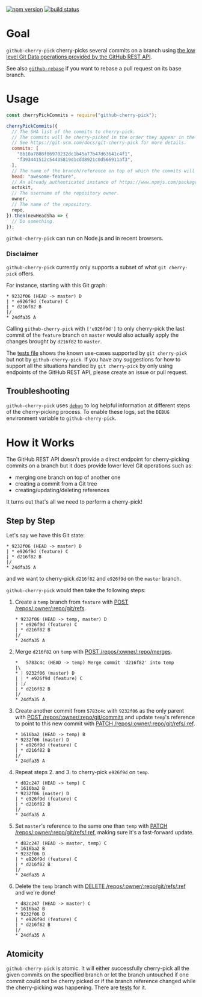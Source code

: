 [![npm version](https://img.shields.io/npm/v/github-cherry-pick.svg)](https://npmjs.org/package/github-cherry-pick)
[![build status](https://img.shields.io/circleci/project/github/tibdex/github-cherry-pick.svg)](https://circleci.com/gh/tibdex/github-cherry-pick)

# Goal

`github-cherry-pick` cherry-picks several commits on a branch using [the low level Git Data operations provided by the GitHub REST API](https://developer.github.com/v3/git/).

See also [`github-rebase`](https://www.npmjs.com/package/github-rebase) if you want to rebase a pull request on its base branch.

# Usage

```javascript
const cherryPickCommits = require("github-cherry-pick");

cherryPickCommits({
  // The SHA list of the commits to cherry-pick.
  // The commits will be cherry-picked in the order they appear in the array.
  // See https://git-scm.com/docs/git-cherry-pick for more details.
  commits: [
    "8b10a7808f06970232dc1b45a77b47d63641c4f1",
    "f393441512c54435819d1cdd8921c0d566911af3",
  ],
  // The name of the branch/reference on top of which the commits will be cherry-picked.
  head: "awesome-feature",
  // An already authenticated instance of https://www.npmjs.com/package/@octokit/rest.
  octokit,
  // The username of the repository owner.
  owner,
  // The name of the repository.
  repo,
}).then(newHeadSha => {
  // Do something.
});
```

`github-cherry-pick` can run on Node.js and in recent browsers.

### Disclaimer

`github-cherry-pick` currently only supports a subset of what `git cherry-pick` offers.

For instance, starting with this Git graph:

```
* 9232f06 (HEAD -> master) D
| * e926f9d (feature) C
| * d216f82 B
|/
* 24dfa35 A
```

Calling `github-cherry-pick` with `['e926f9d']` to only cherry-pick the last commit of the `feature` branch on `master` would also actually apply the changes brought by `d216f82` to `master`.

The [tests file](tests/index.test.js) shows the known use-cases supported by `git cherry-pick` but not by `github-cherry-pick`.
If you have any suggestions for how to support all the situations handled by `git cherry-pick` by only using endpoints of the GitHub REST API, please create an issue or pull request.

## Troubleshooting

`github-cherry-pick` uses [`debug`](https://www.npmjs.com/package/debug) to log helpful information at different steps of the cherry-picking process. To enable these logs, set the `DEBUG` environment variable to `github-cherry-pick`.

# How it Works

The GitHub REST API doesn't provide a direct endpoint for cherry-picking commits on a branch but it does provide lower level Git operations such as:

- merging one branch on top of another one
- creating a commit from a Git tree
- creating/updating/deleting references

It turns out that's all we need to perform a cherry-pick!

## Step by Step

Let's say we have this Git state:

<!--
touch A.txt B.txt C.txt D.txt
git init
git add A.txt
git commit --message A
git checkout -b feature
git add B.txt
git commit --message B
git add C.txt
git commit --message C
git checkout master
git add D.txt
git commit --message D
-->

```
* 9232f06 (HEAD -> master) D
| * e926f9d (feature) C
| * d216f82 B
|/
* 24dfa35 A
```

and we want to cherry-pick `d216f82` and `e926f9d` on the `master` branch.

`github-cherry-pick` would then take the following steps:

1.  Create a `temp` branch from `feature` with [POST /repos/:owner/:repo/git/refs](https://developer.github.com/v3/git/refs/#create-a-reference).
    <!--
    git checkout -b temp
    -->
    ```
    * 9232f06 (HEAD -> temp, master) D
    | * e926f9d (feature) C
    | * d216f82 B
    |/
    * 24dfa35 A
    ```
2.  Merge `d216f82` on `temp` with [POST /repos/:owner/:repo/merges](https://developer.github.com/v3/repos/merging/#perform-a-merge).
    <!--
    git merge d216f82
    -->
    ```
    *   5783c4c (HEAD -> temp) Merge commit 'd216f82' into temp
    |\
    * | 9232f06 (master) D
    | | * e926f9d (feature) C
    | |/
    | * d216f82 B
    |/
    * 24dfa35 A
    ```
3.  Create another commit from `5783c4c` with `9232f06` as the only parent with [POST /repos/:owner/:repo/git/commits](https://developer.github.com/v3/git/commits/#create-a-commit) and update `temp`'s reference to point to this new commit with [PATCH /repos/:owner/:repo/git/refs/:ref](https://developer.github.com/v3/git/refs/#update-a-reference).
    <!--
    git cat-file -p 6cb4aca
    git commit-tree db5a9e1 -p 1d3fb48 -m B
    git update-ref HEAD 1616ba2
    -->
    ```
    * 1616ba2 (HEAD -> temp) B
    * 9232f06 (master) D
    | * e926f9d (feature) C
    | * d216f82 B
    |/
    * 24dfa35 A
    ```
4.  Repeat steps 2. and 3. to cherry-pick `e926f9d` on `temp`.
    ```
    * d82c247 (HEAD -> temp) C
    * 1616ba2 B
    * 9232f06 (master) D
    | * e926f9d (feature) C
    | * d216f82 B
    |/
    * 24dfa35 A
    ```
5.  Set `master`'s reference to the same one than `temp` with [PATCH /repos/:owner/:repo/git/refs/:ref](https://developer.github.com/v3/git/refs/#update-a-reference), making sure it's a fast-forward update.
    <!--
    git checkout feature
    git merge temp --ff-only
    -->
    ```
    * d82c247 (HEAD -> master, temp) C
    * 1616ba2 B
    * 9232f06 D
    | * e926f9d (feature) C
    | * d216f82 B
    |/
    * 24dfa35 A
    ```
6.  Delete the `temp` branch with [DELETE /repos/:owner/:repo/git/refs/:ref](https://developer.github.com/v3/git/refs/#delete-a-reference) and we're done!
    <!--
    git branch --delete temp
    -->
    ```
    * d82c247 (HEAD -> master) C
    * 1616ba2 B
    * 9232f06 D
    | * e926f9d (feature) C
    | * d216f82 B
    |/
    * 24dfa35 A
    ```

## Atomicity

`github-cherry-pick` is atomic.
It will either successfully cherry-pick all the given commits on the specified branch or let the branch untouched if one commit could not be cherry picked or if the branch reference changed while the cherry-picking was happening.
There are [tests](tests/index.test.js) for it.
